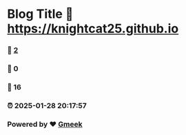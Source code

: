 # Blog Title :link: https://knightcat25.github.io 
### :page_facing_up: [2](https://knightcat25.github.io/tag.html) 
### :speech_balloon: 0 
### :hibiscus: 16 
### :alarm_clock: 2025-01-28 20:17:57 
### Powered by :heart: [Gmeek](https://github.com/Meekdai/Gmeek)

